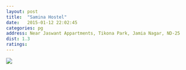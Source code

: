 ```yaml
---
layout: post
title:  "Samina Hostel"
date:   2015-01-12 22:02:45
categories: pg
address: Near Jaswant Appartments, Tikona Park, Jamia Nagar, ND-25 
dist: 1.3 
ratings:
---
```


<a href="https://www.google.co.in/maps/place/Samina+Girls+Hostel/@28.562619,77.290531,17z/data=!3m1!4b1!4m2!3m1!1s0x390ce474c1388f19:0x4fce385ecea0557b?hl=en">
        <img src="https://maps.googleapis.com/maps/api/staticmap?visible=Jamia+Millia+Islamia&size=640x300&scale=2&maptype=roadmap&markers=%7Ccolor:red%7Clabel:S%7C28.562698,77.290528&markers=size:mid|color:green%7Clabel:FET%7C28.5606083,77.2790183&markers=size:mid|color:green%7Clabel:FET%7C28.561075,77.280960&path=color:0x0000ff|weight:3|28.561163, 77.279366|28.561370, 77.279388|28.561559, 77.279409|28.561483, 77.279602|28.561257, 77.279624|28.561031, 77.280461|28.561031, 77.281319|28.560974, 77.282370|28.561050, 77.282757|28.561106, 77.282993|28.561634, 77.284259|28.561672, 77.284495|28.561766, 77.284902|28.561898, 77.285095|28.562237, 77.285825|28.562237, 77.286276|28.562312, 77.286555|28.562312, 77.287005|28.562275, 77.287434|28.562388, 77.287627|28.562614, 77.288507|28.562802, 77.288443|28.562727, 77.288808|28.562897, 77.289022|28.562727, 77.289258|28.563029, 77.289666|28.563236, 77.289816|28.563311, 77.289945" />
</a>
